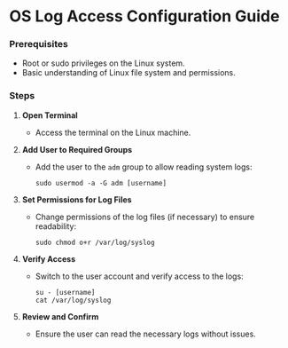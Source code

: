 
# OS Log Access Configuration Guide


### Prerequisites
- Root or sudo privileges on the Linux system.
- Basic understanding of Linux file system and permissions.

### Steps

1. **Open Terminal**
   - Access the terminal on the Linux machine.

2. **Add User to Required Groups**
   - Add the user to the `adm` group to allow reading system logs: 
     ```
     sudo usermod -a -G adm [username]
     ```

3. **Set Permissions for Log Files**
   - Change permissions of the log files (if necessary) to ensure readability:
     ```
     sudo chmod o+r /var/log/syslog
     ```

4. **Verify Access**
   - Switch to the user account and verify access to the logs:
     ```
     su - [username]
     cat /var/log/syslog
     ```

5. **Review and Confirm**
   - Ensure the user can read the necessary logs without issues.
